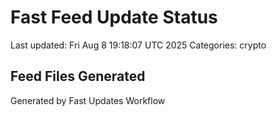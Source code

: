 # Fast Feed Update Status
Last updated: Fri Aug  8 19:18:07 UTC 2025
Categories: crypto

## Feed Files Generated

Generated by Fast Updates Workflow

